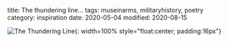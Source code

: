 title: The thundering line...
tags: museinarms, militaryhistory, poetry
category: inspiration
date: 2020-05-04
modified: 2020-08-15

![The Thundering Line]({static}/images/thethunderingline.png){: width=100% style="float:center; padding:16px"}    
